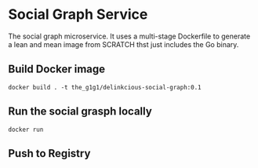 # Social Graph Service

The social graph microservice. It uses a multi-stage Dockerfile to generate a lean and mean image from SCRATCH thst just includes the Go binary.

## Build Docker image

```
docker build . -t the_g1g1/delinkcious-social-graph:0.1
```

## Run the social grasph locally

```
docker run
```

## Push to Registry